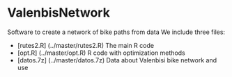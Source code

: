 # ValenbisNetwork
Software to create a network of bike paths from data 
We include three files:

* [rutes2.R] (../master/rutes2.R) The main R code
* [opt.R] (../master/opt.R) R code with optimization methods
* [datos.7z] (../master/datos.7z) Data about Valenbisi bike network and use

